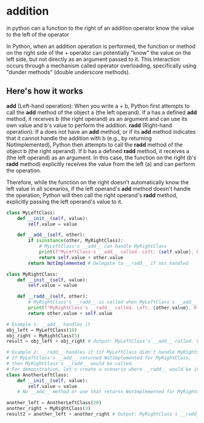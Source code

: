 # addition

in python can a function to the right of an addition operator know the value to the left of the operator

In Python, when an addition operation is performed, the function or method on the right side of the + operator can potentially "know" the value on the left side, but not directly as an argument passed to it. This interaction occurs through a mechanism called operator overloading, specifically using "dunder methods" (double underscore methods).

## Here's how it works

__add__ (Left-hand operation): When you write a + b, Python first attempts to call the __add__ method of the object a (the left operand). If a has a defined __add__ method, it receives b (the right operand) as an argument and can use its own value and b's value to perform the addition.
__radd__ (Right-hand operation): If a does not have an __add__ method, or if its __add__ method indicates that it cannot handle the addition with b (e.g., by returning NotImplemented), Python then attempts to call the __radd__ method of the object b (the right operand). If b has a defined __radd__ method, it receives a (the left operand) as an argument. In this case, the function on the right (b's __radd__ method) explicitly receives the value from the left (a) and can perform the operation.

Therefore, while the function on the right doesn't automatically know the left value in all scenarios, if the left operand's __add__ method doesn't handle the operation, Python will then call the right operand's __radd__ method, explicitly passing the left operand's value to it.

```python
class MyLeftClass:
    def __init__(self, value):
        self.value = value

    def __add__(self, other):
        if isinstance(other, MyRightClass):
            # MyLeftClass's __add__ can handle MyRightClass
            print(f"MyLeftClass's __add__ called. Left: {self.value}, Right: {other.value}")
            return self.value + other.value
        return NotImplemented # Delegate to __radd__ if not handled

class MyRightClass:
    def __init__(self, value):
        self.value = value

    def __radd__(self, other):
        # MyRightClass's __radd__ is called when MyLeftClass's __add__ returns NotImplemented
        print(f"MyRightClass's __radd__ called. Left: {other.value}, Right: {self.value}")
        return other.value + self.value

# Example 1: __add__ handles it
obj_left = MyLeftClass(10)
obj_right = MyRightClass(5)
result = obj_left + obj_right # Output: MyLeftClass's __add__ called. Left: 10, Right: 5

# Example 2: __radd__ handles it (if MyLeftClass didn't handle MyRightClass)
# If MyLeftClass's __add__ returned NotImplemented for MyRightClass, 
# then MyRightClass's __radd__ would be called.
# For demonstration, let's create a scenario where __radd__ would be invoked:
class AnotherLeftClass:
    def __init__(self, value):
        self.value = value
    # No __add__ method or one that returns NotImplemented for MyRightClass

another_left = AnotherLeftClass(20)
another_right = MyRightClass(3)
result2 = another_left + another_right # Output: MyRightClass's __radd__ called. Left: 20, Right: 3
```
